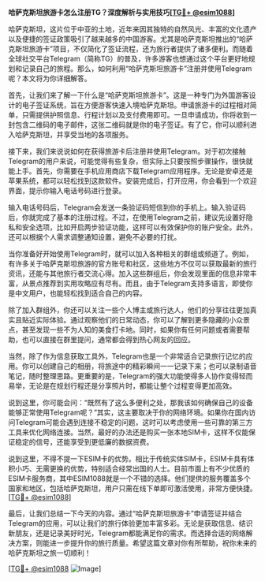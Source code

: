 **哈萨克斯坦旅游卡怎么注册TG？深度解析与实用技巧[[TG💪+ @esim1088](https://t.me/s/esim1088)]**

哈萨克斯坦，这片位于中亚的土地，近年来因其独特的自然风光、丰富的文化遗产以及便捷的签证政策吸引了越来越多的中国游客。尤其是哈萨克斯坦推出的“哈萨克斯坦旅游卡”项目，不仅简化了签证流程，还为旅行者提供了诸多便利。而随着全球社交平台Telegram（简称TG）的普及，许多游客也想通过这个平台更好地规划和记录自己的旅程。那么，如何利用“哈萨克斯坦旅游卡”注册并使用Telegram呢？本文将为你详细解答。

首先，让我们来了解一下什么是“哈萨克斯坦旅游卡”。这是一种专门为外国游客设计的电子签证系统，旨在方便游客快速入境哈萨克斯坦。申请旅游卡的过程相对简单，只需提供护照信息、行程计划以及支付费用即可。一旦申请成功，你将收到一封包含二维码的电子邮件，这张二维码就是你的电子签证。有了它，你可以顺利进入哈萨克斯坦，并享受当地的各项服务。

接下来，我们来说说如何在获得旅游卡后注册并使用Telegram。对于初次接触Telegram的用户来说，可能觉得有些复杂，但实际上只要按照步骤操作，很快就能上手。首先，你需要在手机应用商店下载Telegram应用程序。无论是安卓还是苹果系统，都可以轻松找到这款软件。安装完成后，打开应用，你会看到一个欢迎界面，提示你输入电话号码进行登录。

输入电话号码后，Telegram会发送一条验证码短信到你的手机上。输入验证码后，你就完成了基本的注册过程。不过，在使用Telegram之前，建议先设置好隐私和安全选项，比如开启两步验证功能，这样可以有效保护你的账户安全。此外，还可以根据个人需求调整通知设置，避免不必要的打扰。

当你准备好开始使用Telegram时，就可以加入各种相关的群组或频道了。例如，有许多关于哈萨克斯坦旅游的官方账号和社区，这些地方不仅可以获取最新的旅行资讯，还能与其他旅行者交流心得。加入这些群组后，你会发现里面的信息非常丰富，从景点推荐到实用攻略应有尽有。而且，由于Telegram支持多语言，即使你是中文用户，也能轻松找到适合自己的内容。

除了加入群组外，你还可以关注一些个人博主或旅行达人，他们的分享往往更加真实且贴近实际体验。通过观察他们的日常动态，你可以了解到更多隐藏的小众景点，甚至发现一些不为人知的美食打卡地。同时，如果你有任何问题或者需要帮助，也可以直接在群里提问，通常都会得到热心网友的回应。

当然，除了作为信息获取工具外，Telegram也是一个非常适合记录旅行记忆的应用。你可以创建自己的相册，将旅途中的精彩瞬间一一记录下来；也可以录制语音笔记，随时整理思路。更重要的是，Telegram的强大功能使得多人协作变得轻而易举，无论是在规划行程还是分享照片时，都能让整个过程变得更加高效。

说到这里，你可能会问：“既然有了这么多便利之处，那我该如何确保自己的设备能够正常使用Telegram呢？”其实，这主要取决于你的网络环境。如果你在国内访问Telegram可能会遇到连接不稳定的问题，这时可以考虑使用一些可靠的第三方工具来优化网络连接。当然，最好的办法还是购买一张本地SIM卡，这样不仅能保证稳定的信号，还能享受到更低廉的数据资费。

说到这里，不得不提一下ESIM卡的优势。相比于传统实体SIM卡，ESIM卡具有体积小巧、无需更换的优势，特别适合经常出国的人士。目前市面上有不少优质的ESIM卡服务商，其中ESIM1088就是一个不错的选择。他们提供的服务覆盖多个国家和地区，包括哈萨克斯坦，用户只需在线下单即可激活使用，非常方便快捷。[[TG💪+ @esim1088](https://t.me/s/esim1088)]

最后，让我们总结一下今天的内容。通过“哈萨克斯坦旅游卡”申请签证并结合Telegram的应用，可以让我们的旅行体验更加丰富多彩。无论是获取信息、结识新朋友，还是记录美好时光，Telegram都能满足你的需求。而选择合适的网络解决方案，则能进一步提升你的旅行质量。希望这篇文章对你有所帮助，祝你未来的哈萨克斯坦之旅一切顺利！

[[TG💪+ @esim1088](https://t.me/s/esim1088) ![Image](https://i.postimg.cc/4NQfJmqS/Snipaste-2025-05-13-00-14-12.png)]